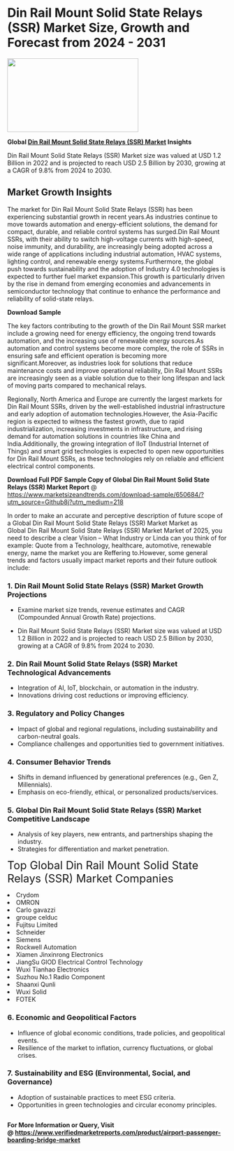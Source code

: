 <H1>Din Rail Mount Solid State Relays (SSR) Market Size, Growth and Forecast from 2024 - 2031</H1><img class="aligncenter size-medium wp-image-584254" src="https://thirdeyenews.in/wp-content/uploads/2024/09/Global-Market-Research-300x168.jpeg" alt="" width="300" height="168" /><p><strong>Global&nbsp;<a href="https://www.marketsizeandtrends.com/download-sample/650684/?utm_source=Github8j?utm_medium=218">Din Rail Mount Solid State Relays (SSR) Market</a> Insights</strong></p><p>Din Rail Mount Solid State Relays (SSR) Market size was valued at USD 1.2 Billion in 2022 and is projected to reach USD 2.5 Billion by 2030, growing at a CAGR of 9.8% from 2024 to 2030.</p><p><h2>Market Growth Insights</h2> <p>The market for Din Rail Mount Solid State Relays (SSR) has been experiencing substantial growth in recent years.As industries continue to move towards automation and energy-efficient solutions, the demand for compact, durable, and reliable control systems has surged.Din Rail Mount SSRs, with their ability to switch high-voltage currents with high-speed, noise immunity, and durability, are increasingly being adopted across a wide range of applications including industrial automation, HVAC systems, lighting control, and renewable energy systems.Furthermore, the global push towards sustainability and the adoption of Industry 4.0 technologies is expected to further fuel market expansion.This growth is particularly driven by the rise in demand from emerging economies and advancements in semiconductor technology that continue to enhance the performance and reliability of solid-state relays.</p> <p><strong>Download Sample</strong></p> <p>The key factors contributing to the growth of the Din Rail Mount SSR market include a growing need for energy efficiency, the ongoing trend towards automation, and the increasing use of renewable energy sources.As automation and control systems become more complex, the role of SSRs in ensuring safe and efficient operation is becoming more significant.Moreover, as industries look for solutions that reduce maintenance costs and improve operational reliability, Din Rail Mount SSRs are increasingly seen as a viable solution due to their long lifespan and lack of moving parts compared to mechanical relays.</p> <p>Regionally, North America and Europe are currently the largest markets for Din Rail Mount SSRs, driven by the well-established industrial infrastructure and early adoption of automation technologies.However, the Asia-Pacific region is expected to witness the fastest growth, due to rapid industrialization, increasing investments in infrastructure, and rising demand for automation solutions in countries like China and India.Additionally, the growing integration of IIoT (Industrial Internet of Things) and smart grid technologies is expected to open new opportunities for Din Rail Mount SSRs, as these technologies rely on reliable and efficient electrical control components.</p> <p><span class=""><strong>Download Full PDF Sample Copy of Global Din Rail Mount Solid State Relays (SSR) Market Report</strong> @ <a href="https://www.marketsizeandtrends.com/download-sample/650684/?utm_source=Github8j?utm_medium=218" target="_blank">https://www.marketsizeandtrends.com/download-sample/650684/?utm_source=Github8j?utm_medium=218</a></span></p><p>In order to make an accurate and perceptive description of future scope of a Global&nbsp;Din Rail Mount Solid State Relays (SSR) Market Market as Global&nbsp;Din Rail Mount Solid State Relays (SSR) Market Market of 2025, you need to describe a clear Vision &ndash; What Industry or Linda can you think of for example: Quote from a Technology, healthcare, automotive, renewable energy, name the market you are Reffering to.However, some general trends and factors usually impact market reports and their future outlook include:</p><h3>1.&nbsp;<strong>Din Rail Mount Solid State Relays (SSR) Market Growth Projections</strong></h3><ul><li>Examine market size trends, revenue estimates and CAGR (Compounded Annual Growth Rate) projections.</li><li><p>Din Rail Mount Solid State Relays (SSR) Market size was valued at USD 1.2 Billion in 2022 and is projected to reach USD 2.5 Billion by 2030, growing at a CAGR of 9.8% from 2024 to 2030.</p></li></ul><h3>2.&nbsp;<strong>Din Rail Mount Solid State Relays (SSR) Market Technological Advancements</strong></h3><ul><li>Integration of AI, IoT, blockchain, or automation in the industry.</li><li>Innovations driving cost reductions or improving efficiency.</li></ul><h3>3.&nbsp;<strong>Regulatory and Policy Changes</strong></h3><ul><li>Impact of global and regional regulations, including sustainability and carbon-neutral goals.</li><li>Compliance challenges and opportunities tied to government initiatives.</li></ul><h3>4.&nbsp;<strong>Consumer Behavior Trends</strong></h3><ul><li>Shifts in demand influenced by generational preferences (e.g., Gen Z, Millennials).</li><li>Emphasis on eco-friendly, ethical, or personalized products/services.</li></ul><h3>5.&nbsp;<strong>Global Din Rail Mount Solid State Relays (SSR) Market Competitive Landscape</strong></h3><ul><li>Analysis of key players, new entrants, and partnerships shaping the industry.</li><li>Strategies for differentiation and market penetration.</li></ul><p data-pm-slice="1 1 []"><span style="color: inherit; font-family: inherit; font-size: 25px;">Top Global Din Rail Mount Solid State Relays (SSR) Market Companies</span></p><div class="" data-test-id=""><p><li>Crydom</li><li> OMRON</li><li> Carlo gavazzi</li><li> groupe celduc</li><li> Fujitsu Limited</li><li> Schneider</li><li> Siemens</li><li> Rockwell Automation</li><li> Xiamen Jinxinrong Electronics</li><li> JiangSu GlOD Electrical Control Technology</li><li> Wuxi Tianhao Electronics</li><li> Suzhou No.1 Radio Component</li><li> Shaanxi Qunli</li><li> Wuxi Solid</li><li> FOTEK</li></p></div><h3>6.&nbsp;<strong>Economic and Geopolitical Factors</strong></h3><ul><li>Influence of global economic conditions, trade policies, and geopolitical events.</li><li>Resilience of the market to inflation, currency fluctuations, or global crises.</li></ul><h3>7.&nbsp;<strong>Sustainability and ESG (Environmental, Social, and Governance)</strong></h3><ul><li>Adoption of sustainable practices to meet ESG criteria.</li><li>Opportunities in green technologies and circular economy principles.</li></ul><h2><strong style="font-size: 14px;">For More Information or Query, Visit @&nbsp;</strong><a style="background-color: #ffffff; font-size: 14px;" href="https://www.marketsizeandtrends.com/report/din-rail-mount-solid-state-relays-ssr-market/" target="_blank">https://www.verifiedmarketreports.com/product/airport-passenger-boarding-bridge-market</a></h2>